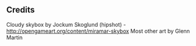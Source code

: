 

## Credits


Cloudy skybox by Jockum Skoglund (hipshot) - http://opengameart.org/content/miramar-skybox
Most other art by Glenn Martin

